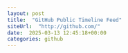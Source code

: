 ```yaml
---
layout: post
title:  "GitHub Public Timeline Feed"
siteUrl:  "http://github.com/"
date:  2025-03-13 12:45:18+00:00
categories: github
---
```

